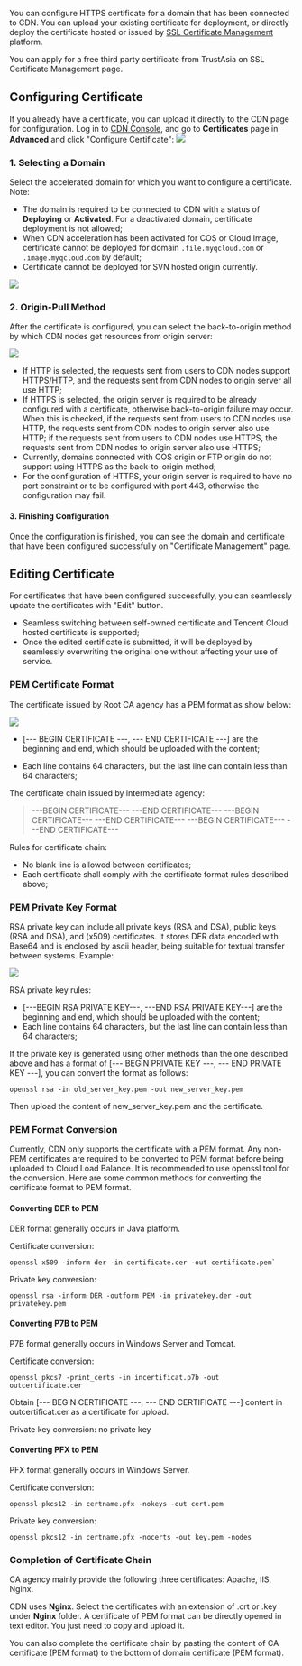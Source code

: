 You can configure HTTPS certificate for a domain that has been connected to CDN. You can upload your existing certificate for deployment, or directly deploy the certificate hosted or issued by [SSL Certificate Management](https://console.cloud.tencent.com/ssl) platform.

You can apply for a free third party certificate from TrustAsia on SSL Certificate Management page.

## Configuring Certificate

If you already have a certificate, you can upload it directly to the CDN page for configuration. Log in to [CDN Console](https://console.cloud.tencent.com/cdn), and go to **Certificates** page in **Advanced** and click "Configure Certificate":
![](//mc.qcloudimg.com/static/img/2ee4c1d3e538986546ccbc7c167fd772/image.png)

### 1. Selecting a Domain
Select the accelerated domain for which you want to configure a certificate. Note:

+ The domain is required to be connected to CDN with a status of **Deploying** or **Activated**. For a deactivated domain, certificate deployment is not allowed; 
+ When CDN acceleration has been activated for COS or Cloud Image, certificate cannot be deployed for domain `.file.myqcloud.com` or `.image.myqcloud.com` by default; 
+ Certificate cannot be deployed for SVN hosted origin currently.

![](//mc.qcloudimg.com/static/img/77f74050757ce3fbd0fea195e3fcd877/image.png)

### 2. Origin-Pull Method
After the certificate is configured, you can select the back-to-origin method by which CDN nodes get resources from origin server:

![](//mc.qcloudimg.com/static/img/8209ac4d41b103bfa8866e021f076b8e/image.png)

+ If HTTP is selected, the requests sent from users to CDN nodes support HTTPS/HTTP, and the requests sent from CDN nodes to origin server all use HTTP;
+ If HTTPS is selected, the origin server is required to be already configured with a certificate, otherwise back-to-origin failure may occur. When this is checked, if the requests sent from users to CDN nodes use HTTP, the requests sent from CDN nodes to origin server also use HTTP; if the requests sent from users to CDN nodes use HTTPS, the requests sent from CDN nodes to origin server also use HTTPS;
+ Currently, domains connected with COS origin or FTP origin do not support using HTTPS as the back-to-origin method;
+ For the configuration of HTTPS, your origin server is required to have no port constraint or to be configured with port 443, otherwise the configuration may fail.

#### 3. Finishing Configuration

Once the configuration is finished, you can see the domain and certificate that have been configured successfully on "Certificate Management" page.

## Editing Certificate
For certificates that have been configured successfully, you can seamlessly update the certificates with "Edit" button.
+ Seamless switching between self-owned certificate and Tencent Cloud hosted certificate is supported;
+ Once the edited certificate is submitted, it will be deployed by seamlessly overwriting the original one without affecting your use of service.


### PEM Certificate Format

The certificate issued by Root CA agency has a PEM format as show below:

![](https://mccdn.qcloud.com/static/img/b5eb2ee933723e3171d48377f354bc95/image.jpg)

- [--- BEGIN CERTIFICATE ---, --- END CERTIFICATE ---] are the beginning and end, which should be uploaded with the content;

- Each line contains 64 characters, but the last line can contain less than 64 characters;

The certificate chain issued by intermediate agency:

>---BEGIN CERTIFICATE---
>---END CERTIFICATE---
>---BEGIN CERTIFICATE---
>---END CERTIFICATE---
>---BEGIN CERTIFICATE---
>---END CERTIFICATE---

Rules for certificate chain:

- No blank line is allowed between certificates;
- Each certificate shall comply with the certificate format rules described above; 

### PEM Private Key Format

RSA private key can include all private keys (RSA and DSA), public keys (RSA and DSA), and (x509) certificates. It stores DER data encoded with Base64 and is enclosed by ascii header, being suitable for textual transfer between systems. Example:

![](https://mccdn.qcloud.com/static/img/6fd4309a24b9f969cd76950712fe8868/image.jpg)

RSA private key rules:

- [---BEGIN RSA PRIVATE KEY---, ---END RSA PRIVATE KEY---] are the beginning and end, which should be uploaded with the content;
- Each line contains 64 characters, but the last line can contain less than 64 characters;

If the private key is generated using other methods than the one described above and has a format of [--- BEGIN PRIVATE KEY ---, --- END PRIVATE KEY ---], you can convert the format as follows:

```
openssl rsa -in old_server_key.pem -out new_server_key.pem
```

Then upload the content of new_server_key.pem and the certificate.

### PEM Format Conversion

Currently, CDN only supports the certificate with a PEM format. Any non-PEM certificates are required to be converted to PEM format before being uploaded to Cloud Load Balance. It is recommended to use openssl tool for the conversion. Here are some common methods for converting the certificate format to PEM format.

#### Converting DER to PEM
DER format generally occurs in Java platform.

Certificate conversion:

```
openssl x509 -inform der -in certificate.cer -out certificate.pem`
```

Private key conversion:

```
openssl rsa -inform DER -outform PEM -in privatekey.der -out privatekey.pem
```

#### Converting P7B to PEM

P7B format generally occurs in Windows Server and Tomcat.

Certificate conversion:

```
openssl pkcs7 -print_certs -in incertificat.p7b -out outcertificate.cer
```

Obtain [--- BEGIN CERTIFICATE ---, --- END CERTIFICATE ---] content in outcertificat.cer as a certificate for upload.

Private key conversion: no private key

#### Converting PFX to PEM

PFX format generally occurs in Windows Server.

Certificate conversion:

```
openssl pkcs12 -in certname.pfx -nokeys -out cert.pem
```

Private key conversion:

```
openssl pkcs12 -in certname.pfx -nocerts -out key.pem -nodes
```



### Completion of Certificate Chain

CA agency mainly provide the following three certificates: Apache, IIS, Nginx.

CDN uses **Nginx**. Select the certificates with an extension of .crt or .key under  **Nginx** folder. A certificate of PEM format can be directly opened in text editor. You just need to copy and upload it.

You can also complete the certificate chain by pasting the content of CA certificate (PEM format) to the bottom of domain certificate (PEM format).
